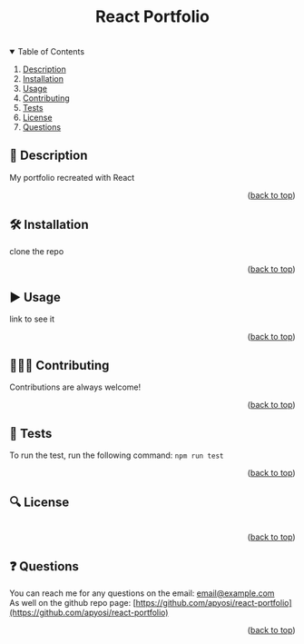 
<a id="readme-top"></a>
<div align="center">
<h1 align="center">React Portfolio</h1>
<a href="https://github.com/apyosi/react-portfolio/graphs/contributors"><img src="https://img.shields.io/github/contributors/apyosi/react-portfolio.svg?style=for-the-badge" alt=""></a>
<a href="https://github.com/apyosi/react-portfolio/network/members"><img src="https://img.shields.io/github/forks/apyosi/react-portfolio.svg?style=for-the-badge" alt=""></a>
<a href="https://github.com/apyosi/react-portfolio/stargazers"><img src="https://img.shields.io/github/stars/apyosi/react-portfolio.svg?style=for-the-badge" alt=""></a>
<a href="https://github.com/apyosi/react-portfolio/issues"><img src="https://img.shields.io/github/issues/apyosi/react-portfolio.svg?style=for-the-badge" alt=""></a>
<a href="https://opensource.org/licenses/MIT"><img src="https://img.shields.io/badge/License-MIT-yellow.svg" alt=""></a>
</div>
<details open>
  <summary>Table of Contents</summary>
  <ol>
    <li><a href="#description">Description</a></li>
    <li><a href="#installation">Installation</a></li>
    <li><a href="#usage">Usage</a></li>
    <li><a href="#contributing">Contributing</a></li>
    <li><a href="#tests">Tests</a></li>
    <li><a href="#license">License</a></li>
    <li><a href="#questions">Questions</a></li>
  </ol>
</details>

<h2 id="description">🧾 Description</h2>

My portfolio recreated with React

<p align="right">(<a href="#readme-top">back to top</a>)</p>

<h2 id="installation">🛠️ Installation</h2>

clone the repo

<p align="right">(<a href="#readme-top">back to top</a>)</p>

<h2 id="usage">▶️ Usage</h2>

link to see it


<p align="right">(<a href="#readme-top">back to top</a>)</p>

<h2 id="contributing">🧑🏻‍🔧 Contributing</h2>

Contributions are always welcome!

<p align="right">(<a href="#readme-top">back to top</a>)</p>

<h2 id="tests">🧪 Tests</h2>

To run the test, run the following command: ```npm run test```

<p align="right">(<a href="#readme-top">back to top</a>)</p>

<h2 id="license">🔍 License</h2>

<a href="https://opensource.org/licenses/MIT"><img src="https://img.shields.io/badge/License-MIT-yellow.svg" alt=""></a>

<p align="right">(<a href="#readme-top">back to top</a>)</p>

<h2 id="questions">❓ Questions</h2>

You can reach me for any questions on the email: email@example.com<br>
As well on the github repo page: [https://github.com/apyosi/react-portfolio](https://github.com/apyosi/react-portfolio)

<p align="right">(<a href="#readme-top">back to top</a>)</p>
